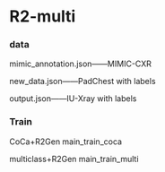 # R2-multi

### data

mimic_annotation.json——MIMIC-CXR

new_data.json——PadChest with labels

output.json——IU-Xray with labels

### Train

CoCa+R2Gen main_train_coca

multiclass+R2Gen main_train_multi

